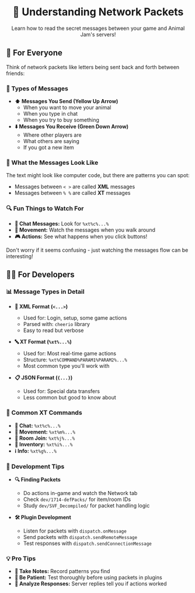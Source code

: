 <div align="center">
  <h1>📡 Understanding Network Packets</h1>
  <p>Learn how to read the secret messages between your game and Animal Jam's servers!</p>
</div>

## 👋 For Everyone

Think of network packets like letters being sent back and forth between friends:

### 📨 Types of Messages

*   **⬆️ Messages You Send (Yellow Up Arrow)**
    *   When you want to move your animal
    *   When you type in chat
    *   When you try to buy something
*   **⬇️ Messages You Receive (Green Down Arrow)**
    *   Where other players are
    *   What others are saying
    *   If you got a new item

### 📝 What the Messages Look Like

The text might look like computer code, but there are patterns you can spot:
*   Messages between `< >` are called **XML** messages
*   Messages between `% %` are called **XT** messages

### 🔍 Fun Things to Watch For

*   **💭 Chat Messages:** Look for `%xt%c%...%`
*   **🏃 Movement:** Watch the messages when you walk around
*   **🎮 Actions:** See what happens when you click buttons!

Don't worry if it seems confusing - just watching the messages flow can be interesting!

## 👩‍💻 For Developers

### 📊 Message Types in Detail

*   **📜 XML Format (`<...>`)**
    *   Used for: Login, setup, some game actions
    *   Parsed with: `cheerio` library
    *   Easy to read but verbose

*   **🔤 XT Format (`%xt%...%`)**
    *   Used for: Most real-time game actions
    *   Structure: `%xt%COMMAND%PARAM1%PARAM2%...%`
    *   Most common type you'll work with

*   **📋 JSON Format (`{...}`)**
    *   Used for: Special data transfers
    *   Less common but good to know about

### 🎯 Common XT Commands

*   **💬 Chat:** `%xt%c%...%`
*   **🏃 Movement:** `%xt%m%...%`
*   **🚪 Room Join:** `%xt%j%...%`
*   **🎒 Inventory:** `%xt%i%...%`
*   **ℹ️ Info:** `%xt%g%...%`

### 🔧 Development Tips

*   **🔍 Finding Packets**
    *   Do actions in-game and watch the Network tab
    *   Check `dev/1714-defPacks/` for item/room IDs
    *   Study `dev/SVF_Decompiled/` for packet handling logic

*   **🛠️ Plugin Development**
    *   Listen for packets with `dispatch.onMessage`
    *   Send packets with `dispatch.sendRemoteMessage`
    *   Test responses with `dispatch.sendConnectionMessage`

### 💡 Pro Tips

*   **📝 Take Notes:** Record patterns you find
*   **🔄 Be Patient:** Test thoroughly before using packets in plugins
*   **🔬 Analyze Responses:** Server replies tell you if actions worked
